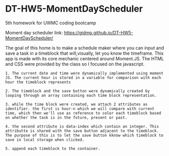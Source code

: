 # DT-HW5-MomentDayScheduler
5th homework for UWMC coding bootcamp

Moment day scheduler link: https://gidmp.github.io/DT-HW5-MomentDayScheduler/

The goal of this home is to make a schedule maker where you can input and save a task in a timeblock that will,visually, let you know the timeframe. This app is made with its core mechanic centered around Moment.JS. The HTML and CSS were provided by the class so I focused on the javascript.

    1. The current date and time were dynamically implemented using moment JS. The current hour is stored in a variable for comparison with each hour the timeblock represents

    2. The timeblock and the save button were dynamically created by looping through an array containing each time block representation.

    3. while the time block were created, we attach 2 attributes as identifier. the first is hour-n which we will compare with current time, which then we'll use as reference to color each timeblock based on whether the task is in the future, present or past.

    4. the second attribute is data-index which contain an integer. This attributte is shared with the save button adjacent to the timeblock. The purpose of this is to let the save button kknow which timeblock to save in local storage when clicked.

    5. append each timeblock to the container.

